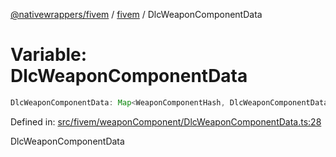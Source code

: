 [@nativewrappers/fivem](../../README.md) / [fivem](../README.md) / DlcWeaponComponentData

# Variable: DlcWeaponComponentData

```ts
DlcWeaponComponentData: Map<WeaponComponentHash, DlcWeaponComponentData>;
```

Defined in: [src/fivem/weaponComponent/DlcWeaponComponentData.ts:28](https://github.com/nativewrappers/nativewrappers/blob/0bf5a50fdb39736240229f922b5089be4fd3a85c/src/fivem/weaponComponent/DlcWeaponComponentData.ts#L28)

DlcWeaponComponentData
